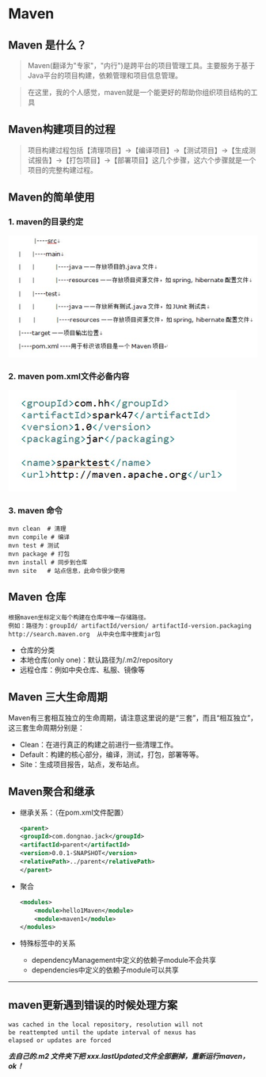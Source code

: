 # Maven

## Maven 是什么？
  > Maven(翻译为"专家"，"内行")是跨平台的项目管理工具。主要服务于基于Java平台的项目构建，依赖管理和项目信息管理。

  > 在这里，我的个人感觉，maven就是一个能更好的帮助你组织项目结构的工具

## Maven构建项目的过程
  > 项目构建过程包括【清理项目】→【编译项目】→【测试项目】→【生成测试报告】→【打包项目】→【部署项目】这几个步骤，这六个步骤就是一个项目的完整构建过程。

## Maven的简单使用

 ### 1. maven的目录约定
  ![maven约定目录](../images/mavendir.jpg)
 ### 2. maven pom.xml文件必备内容
  ![](../images/pom-xml.jpg)
 ### 3. maven 命令
``` shell
mvn clean  # 清理
mvn compile # 编译
mvn test # 测试
mvn package # 打包
mvn install # 同步到仓库
mvn site   # 站点信息，此命令很少使用
```
## Maven 仓库
    根据maven坐标定义每个构建在仓库中唯一存储路径。
    例如：路径为：groupId/ artifactId/version/ artifactId-version.packaging
	http://search.maven.org  从中央仓库中搜索jar包

 - 仓库的分类
  - 本地仓库(only one)：默认路径为/.m2/repository
  - 远程仓库：例如中央仓库、私服、镜像等

## Maven 三大生命周期
  Maven有三套相互独立的生命周期，请注意这里说的是“三套”，而且“相互独立”，这三套生命周期分别是：

  - Clean：在进行真正的构建之前进行一些清理工作。
  - Default：构建的核心部分，编译，测试，打包，部署等等。
  - Site：生成项目报告，站点，发布站点。

## Maven聚合和继承
  - 继承关系：（在pom.xml文件配置）
    ``` xml
    <parent>
    <groupId>com.dongnao.jack</groupId>
    <artifactId>parent</artifactId>
    <version>0.0.1-SNAPSHOT</version>
    <relativePath>../parent</relativePath>
    </parent>

    ```

  - 聚合
    ``` xml
    <modules>
  		<module>hello1Maven</module>
  		<module>maven1</module>
  	</modules>

    ```
  - 特殊标签中的关系
    -  dependencyManagement中定义的依赖子module不会共享
    -  dependencies中定义的依赖子module可以共享
-----------------

## maven更新遇到错误的时候处理方案
    was cached in the local repository, resolution will not
    be reattempted until the update interval of nexus has
    elapsed or updates are forced
***去自己的.m2 文件夹下把 xxx.lastUpdated文件全部删掉，重新运行maven，ok！***
